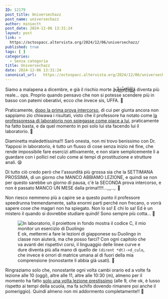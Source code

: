 ```yaml
---
ID: 12179
post_title: Universechazz
post_name: universechazz
author: minioctt
post_date: 2024-12-06 13:31:24
layout: post
link: >
  https://octospacc.altervista.org/2024/12/06/universechazz/
published: true
tags: [ ]
categories:
  - Senza categoria
title: Universechazz
date: 2024-12-06 13:31:24
canonical_url:   https://octospacc.altervista.org/2024/12/06/universechazz/
---
```

<!-- wp:paragraph -->
<p>Siamo a malapena a dicembre, e già il rischio morte ă̵͍u̴̠̚t̶̻̓o̵͖͗i̶̬̎ṇ̸͂f̸͚͑l̴͉͗ǐ̶̹t̶̳́t̷͇̽ȃ̷͇ diventa più reale... ops. Proprio quando pensavo che non si potesse scendere più in basso con patemi oberativi, ecco che invece sis, UFFA. 🥶</p>
<!-- /wp:paragraph -->

<!-- wp:paragraph -->
<p>Praticamente, <a href="/microblog-mirror/2024/11/19/pomericottura/">dopo la prima prova intercorso</a>, di cui per giunta ancora non sappiamo zio chiwawa i risultati, visto che il professore ha notato come <a href="/microblog-mirror/2024/11/20/luniversisang/">la professoressa di laboratorio non spiegasse come piace a lui</a>, praticamente ha fatto basta, e da quel momento in poi solo lui sta facendo lui il laboratorio. 🤨</p>
<!-- /wp:paragraph -->

<!-- wp:paragraph -->
<p>Diaminetta maledettissima!!! Sarò onesta, non mi trovo benissimo con Dr. Yapposi in laboratorio, è tutto un flusso di cose senza inizio né fine, che rende impossibile fare esercizi attivamente, e non stare semplicemente lì a guardare con i pollici nel culo come ai tempi di prostituzione e strutture anali. 😪</p>
<!-- /wp:paragraph -->

<!-- wp:paragraph -->
<p>Di tutto ciò credo però che l'assurdità più grossa sia che la SETTIMANA PROSSIMA, di un giorno che MANCO ABBIAMO LEZIONE, e quindi se non per questo sarebbe un giorno di pausa, c'è la SECONDA prova intercorso, e non è passato MANCO UN MESE dalla prima!!!!!...,,,..,. 🎃</p>
<!-- /wp:paragraph -->

<!-- wp:paragraph -->
<p>Non riesco nemmeno più a capire se a questo punto il professore speedrunna tremendamente, salta enormi parti perché non frecano, o vorrà sapere cose che magari non ha spiegato. Non lo so! E chi lo sa! Ed è un mistero il quando si dovrebbe studiare quindi! Sono sempre più cotta... 🥵</p>
<!-- /wp:paragraph -->

<!-- wp:paragraph -->
<p></p>
<!-- /wp:paragraph -->

<!-- wp:image {"id":12178,"sizeSlug":"large","linkDestination":"none"} -->
<figure class="wp-block-image size-large"><img src="{{site.cdnurl}}/assets/uploads/2024/12/img_20241206_1226013216163432150237476-960x1280.jpg" alt="In laboratorio, il proiettore in fondo mostra il codice C, il mio monitor un esercizio di Duolingo" class="wp-image-12178"/><figcaption class="wp-element-caption">E ok, mettermi a fare le lezioni di giapponese su Duolingo in classe non aiuterà, ma che posso farci? Con ogni capitolo che va avanti dei rispettivi corsi, il linguaggio delle linee curve e dure diventa più alla mano di quello de <code>(dirent *dt)-&gt;d_culo</code>, che invece è orrori di matrice umana al di fuori della mia comprensione (nonostante li abbia già usati). 🥴</figcaption></figure>
<!-- /wp:image -->

<!-- wp:paragraph -->
<p></p>
<!-- /wp:paragraph -->

<!-- wp:paragraph -->
<p>Ringraziamo solo che, nonostante ogni volta cambi orario ed a volte fa lezione alle 10 (oggi), altre alle 11, altre alle 10:30 (m), almeno per il momento ha fatto <a href="/microblog-mirror/2024/11/29/daigaku-mimir/">solo una volta lezione prestissimo</a> (alle 9, che ok, è lusso rispetto ai tempi della scuola, ma fa schifo dovendo rimanere poi anche il pomeriggio). Quindi almeno non mi addormento completamente!! 🎇</p>
<!-- /wp:paragraph -->